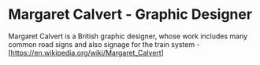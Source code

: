 # Margaret Calvert - Graphic Designer

Margaret Calvert is a British graphic designer, whose work includes many common
road signs and also signage for the train system -
[https://en.wikipedia.org/wiki/Margaret_Calvert]
